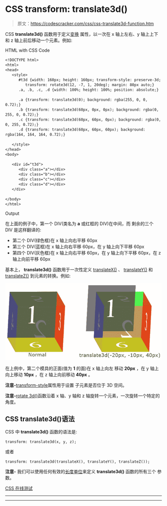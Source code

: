 # CSS transform: translate3d()

> 原文：<https://codescracker.com/css/css-translate3d-function.htm>

CSS **translate3d()** 函数用于定义[变换](/css/css-transform.htm) 属性，以一次在 x 轴上左右、y 轴上上下和 z 轴上前后移动一个元素。例如:

HTML with CSS Code

```
<!DOCTYPE html>
<html>
<head>
   <style>
      #t3d {width: 160px; height: 160px; transform-style: preserve-3d;
         transform: rotate3d(12, -7, 1, 20deg); margin: 80px auto;}
      .a, .b, .c, .d {width: 100%; height: 100%; position: absolute;}

      .a {transform: translate3d(0); background: rgba(255, 0, 0, 0.72);}
      .b {transform: translate3d(60px, 0px, 0px); background: rgba(0, 255, 0, 0.72);}
      .c {transform: translate3d(60px, 60px, 0px); background: rgba(0, 0, 255, 0.72);}
      .d {transform: translate3d(60px, 60px, 60px); background: rgba(164, 164, 164, 0.72);}

   </style>
</head>
<body>

   <div id="t3d">
      <div class="a"></div>
      <div class="b"></div>
      <div class="c"></div>
      <div class="d"></div>
   </div>

</body>
</html>
```

Output

在上面的例子中，第一个 DIV(类名为 **a** 或红框的 DIV)在中间，而 剩余的三个 DIV 是这样翻译的:

*   第二个 DIV(绿色框)在 x 轴上向右平移 60px
*   第三个 DIV(蓝框)在 x 轴上向右平移 60px，在 y 轴上向下平移 60px
*   第四个 DIV(灰色框)在 x 轴上向右平移 60px，在 y 轴上向下平移 60px，在 z 轴上向前平移 60px

基本上， **translate3d()** 函数用于一次性定义 [translateX()](/css/css-translatex-function.htm) 、 [translateY()](/css/css-translatey-function.htm) 和 [translateZ()](/css/css-translatez-function.htm) 到元素的转换。例如:

![css translate3d example](img/b512ebdbf1435cf897080bae27f477a2.png)

在上例中，第二个模具的正面(值为 **1** 的面)在 x 轴上向左 移动 **20px** ，在 y 轴上向上移动 **10px** ，在 z 轴上向前移动 **40px** 。

**注意-**[transform-style](/css/css-transform-style.htm)属性用于设置 子元素是否位于 3D 空间。

**注意-**[rotate 3d()](/css/css-rotate3d-function.htm)函数沿着 x 轴、y 轴和 z 轴旋转一个元素，一次旋转一个特定的角度。

## CSS translate3d()语法

CSS 中 **translate3d()** 函数的语法是:

```
transform: translate3d(x, y, z);
```

或者

```
transform: translate3d(translateX(), translateY(), translateZ());
```

**注意-** 我们可以使用任何有效的[长度单位](/css/css-length-units.htm)来定义 **translate3d()** 函数的所有三个 参数。

[CSS 在线测试](/exam/showtest.php?subid=5)

* * *

* * *